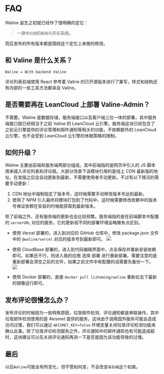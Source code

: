 # FAQ

Waline 诞生之初就已经作了很明确的定位：

> 一款`带后端`的`极简风`评论系统。

而后发布的所有版本都是围绕这个定位上来做的修改。

## 和 Valine 是什么关系？

```
Waline = With backend Valine
```

评论列表前端使用 React 参考着 Valine 的已开源版本进行了重写，样式和结构还有内部的一些工具方法都来自 Valine。

## 是否需要再在 LeanCloud 上部署 Valine-Admin？

不需要。Waline 是数据存储，服务端接口以及客户端三位一体的部署，其中服务端接口就已经相当于之前 Valine 的 LeanCloud 云引擎。服务端这块已经包含了之前云引擎提供的评论管理和邮件通知等相关的功能，不依赖额外的 LeanCloud 云引擎，也不会受到 LeanCloud 云引擎的休眠策略的限制。

## 如何升级？

Waline 主要由前端和服务端两部分组成。其中前端指的是网页中引入的 JS 脚本用来插入评论列表和评论框。大部分场景下该模块引用的是线上 CDN 最新版的地址，在发版之后会自动更新到最新，不需要使用者手动更新。不过有以下情况的需要手动更新：

1. CDN 地址中强制指定了版本号，这时候需要手动修改版本号达到最新。
2. 使用了 NPM 引入最终将模块打包到了代码中，这时候需要修改依赖中的版本号保证依赖在安装的时候能获取到最新版本。

除了前端之外，还有服务端的更新也会比较频繁。服务端指的是在前端脚本中配置的 `serverURL` 对应的服务，它的更新视不同的部署环境会略微有点区别。

- 使用 Vercel 部署的，进入到对应的 GitHub 仓库中，修改 package.json 文件中的 `@waline/vercel` 对应的版本号到最新即可。
  ![](../assets/doc/vercel-update.png)

- 使用 CloudBase 部署的，进入到代码编辑界面中，点击<kbd>保存并重新安装依赖</kbd>即可。如果还不行，则进入<kbd>我的应用</kbd> 选择 <kbd>部署</kbd> 进行重新部署。需要注意的是重新部署会清空之前的文件，如果之前文件中有配置的话需要先备份一下。
  ![](../assets/doc/cloudbase-update.jpg)

- 使用 Docker 部署的，直接 `docker pull lizheming/waline` 重新拉去下最新的镜像运行即可。

## 发布评论很慢怎么办？

发布评论的时候因为一些特殊原因，垃圾邮件检测、评论通知都是串联操作。其中垃圾邮件检测使用的是 Akismet 提供的服务，这块由于调用国外服务可能会造成访问过慢，我们可以通过 `AKISMET_KEY=false` 环境变量关闭垃圾评论检测功能来确认此事。除了垃圾评论检测服务之外，评论通知中的邮件通知也有可能造成超时，这块建议可以先关闭评论通知再测一下是否是因为该功能导致的过慢。
## 最后

以后`Waline`可能会有所变化，但不管如何变，不会改变`有后端`这个初衷。
